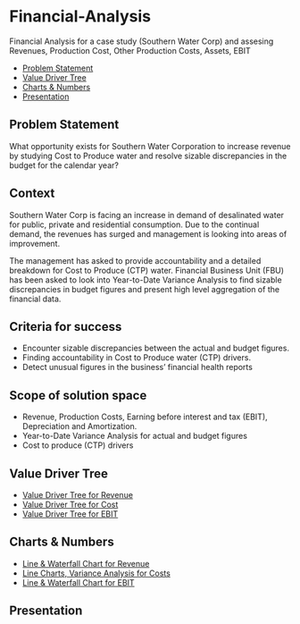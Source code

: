 # Financial-Analysis
Financial Analysis for a case study (Southern Water Corp) and assesing Revenues, Production Cost, Other Production Costs, Assets, EBIT

- [Problem Statement](#ps)
- [Value Driver Tree](#value-driver-tree)
- [Charts & Numbers](#c&n)
- [Presentation](#preso)

## Problem Statement

What opportunity exists for Southern Water Corporation to increase revenue by studying Cost to Produce water and resolve sizable discrepancies in the budget for the calendar year?

## Context
Southern Water Corp is facing an increase in demand of desalinated water for public, private and residential consumption. Due to the continual demand, the revenues has surged and management is looking into areas of improvement. 

The management has asked to provide accountability and a detailed breakdown for Cost to Produce (CTP) water. Financial Business Unit (FBU) has been asked to look into Year-to-Date Variance Analysis to find sizable discrepancies in budget figures and present high level aggregation of the financial data.

## Criteria for success
- Encounter sizable discrepancies between the actual and budget figures.
- Finding accountability in Cost to Produce water (CTP) drivers.
- Detect unusual figures in the business’ financial health reports

## Scope of solution space
- Revenue, Production Costs, Earning before interest and tax (EBIT), Depreciation and Amortization.
- Year-to-Date Variance Analysis for actual and budget figures
- Cost to produce (CTP) drivers

## Value Driver Tree

- [Value Driver Tree for Revenue](https://github.com/pgoswami3/Financial-Analysis/blob/main/ValueDriverTrees.md#Revenue)
- [Value Driver Tree for Cost](https://github.com/pgoswami3/Financial-Analysis/blob/main/ValueDriverTrees.md#Costs)
- [Value Driver Tree for EBIT](https://github.com/pgoswami3/Financial-Analysis/blob/main/ValueDriverTrees.md#EBIT)

## Charts & Numbers

- [Line & Waterfall Chart for Revenue](https://github.com/pgoswami3/Financial-Analysis/blob/main/Charts&Numbers.md#Revenue)
- [Line Charts, Variance Analysis for Costs](https://github.com/pgoswami3/Financial-Analysis/blob/main/Charts&Numbers.md#Costs)
- [Line & Waterfall Chart for EBIT](https://github.com/pgoswami3/Financial-Analysis/blob/main/Charts&Numbers.md#EBIT)

## Presentation


